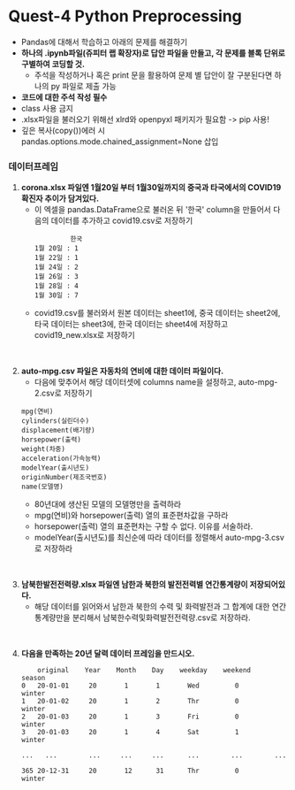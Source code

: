 # Quest-4 Python Preprocessing
- Pandas에 대해서 학습하고 아래의 문제를 해결하기
- <b>하나의 .ipynb파일(쥬피터 랩 확장자)로 답안 파일을 만들고, 각 문제를 블록 단위로 구별하여 코딩할 것.</b>
   - 주석을 작성하거나 혹은 print 문을 활용하여 문제 별 답안이 잘 구분된다면 하나의 py 파일로 제출 가능
- <b>코드에 대한 주석 작성 필수</b>
- class 사용 금지
- .xlsx파일을 불러오기 위해선 xlrd와 openpyxl 패키지가 필요함 -> pip 사용!
- 깊은 복사(copy())에러 시 pandas.options.mode.chained_assignment=None 삽입

### 데이터프레임
1. <b>corona.xlsx 파일엔 1월20일 부터 1월30일까지의 중국과 타국에서의 COVID19 확진자 추이가 담겨있다.</b>
    - 이 엑셀을 pandas.DataFrame으로 불러온 뒤 '한국' column을 만들어서 다음의 데이터를 추가하고 covid19.csv로 저장하기
      ```
               한국
      1뭘 20일 : 1
      1월 22일 : 1
      1월 24일 : 2
      1월 26일 : 3
      1월 28일 : 4
      1월 30일 : 7
      ```
    - covid19.csv를 불러와서 원본 데이터는 sheet1에, 중국 데이터는 sheet2에, 타국 데이터는 sheet3에, 한국 데이터는 sheet4에 저장하고 covid19_new.xlsx로 저장하기
</br>
  
2. <b>auto-mpg.csv 파일은 자동차의 연비에 대한 데이터 파일이다.</b>
    - 다음에 맞추어서 해당 데이터셋에 columns name을 설정하고, auto-mpg-2.csv로 저장하기
    ```
    mpg(연비)
    cylinders(실린더수)
    displacement(배기량)
    horsepower(출력)
    weight(차중)
    acceleration(가속능력)
    modelYear(출시년도)
    originNumber(제조국번호)
    name(모델명)
    ```
    - 80년대에 생산된 모델의 모델명만을 출력하라
    - mpg(연비)와 horsepower(출력) 열의 표준편차값을 구하라
    - horsepower(출력) 열의 표준편차는 구할 수 없다. 이유를 서술하라.
    - modelYear(출시년도)를 최신순에 따라 데이터를 정렬해서 auto-mpg-3.csv로 저장하라
</br>

3. <b>남북한발전전력량.xlsx 파일엔 남한과 북한의 발전전력별 연간통계량이 저장되어있다.</b>
    - 해당 데이터를 읽어와서 남한과 북한의 수력 및 화력발전과 그 합계에 대한 연간 통계량만을 분리해서 남북한수력및화력발전전력량.csv로 저장하라. 
</br>

4. <b>다음을 만족하는 20년 달력 데이터 프레임을 만드시오.</b>
    ```
        original    Year    Month    Day    weekday    weekend    season    
    0   20-01-01     20       1       1       Wed         0       winter
    1   20-01-02     20       1       2       Thr         0       winter
    2   20-01-03     20       1       3       Fri         0       winter
    3   20-01-03     20       1       4       Sat         1       winter
    
    ...   ...        ...     ...     ...      ...        ...        ...   
    
    365 20-12-31     20       12      31      Thr         0       winter
    
    ```
